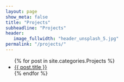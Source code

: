 ```yaml
---
layout: page
show_meta: false
title: "Projects"
subheadline: "Projects"
header:
   image_fullwidth: "header_unsplash_5.jpg"
permalink: "/projects/"
---
```

<ul>
    {% for post in site.categories.Projects %}
    <li><a href="{{ site.url }}{{ post.url }}">{{ post.title }}</a></li>
    {% endfor %}
</ul>
